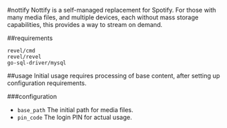 #nottify
Nottify is a self-managed replacement for Spotify. For those with many media files, and multiple devices, each without mass storage capabilities, this provides a way to stream on demand.

##requirements
```
revel/cmd
revel/revel
go-sql-driver/mysql
```

##usage
Initial usage requires processing of base content, after setting up configuration requirements.

###configuration
* ``base_path`` The initial path for media files.
* ``pin_code`` The login PIN for actual usage.

